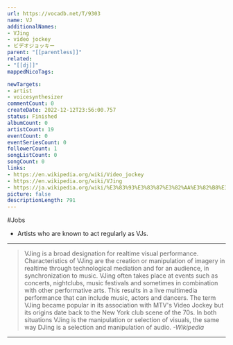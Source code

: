 ```yaml
---
url: https://vocadb.net/T/9303
name: VJ
additionalNames: 
- VJing
- video jockey
- ビデオジョッキー
parent: "[[parentless]]"
related:
- "[[dj]]"
mappedNicoTags:

newTargets:
- artist
- voicesynthesizer
commentCount: 0
createDate: 2022-12-12T23:56:00.757
status: Finished
albumCount: 0
artistCount: 19
eventCount: 0
eventSeriesCount: 0
followerCount: 1
songListCount: 0
songCount: 0
links: 
- https://en.wikipedia.org/wiki/Video_jockey
- https://en.wikipedia.org/wiki/VJing
- https://ja.wikipedia.org/wiki/%E3%83%93%E3%83%87%E3%82%AA%E3%82%B8%E3%83%A7%E3%83%83%E3%82%AD%E3%83%BC
picture: false
descriptionLength: 791
---
```


#Jobs

* Artists who are known to act regularly as VJs.

___

>VJing is a broad designation for realtime visual performance.
Characteristics of VJing are the creation or manipulation of imagery in realtime through technological mediation and for an audience, in synchronization to music.
VJing often takes place at events such as concerts, nightclubs, music festivals and sometimes in combination with other performative arts.
This results in a live multimedia performance that can include music, actors and dancers.
The term VJing became popular in its association with MTV's Video Jockey but its origins date back to the New York club scene of the 70s.
In both situations VJing is the manipulation or selection of visuals, the same way DJing is a selection and manipulation of audio.
*-Wikipedia*

---

